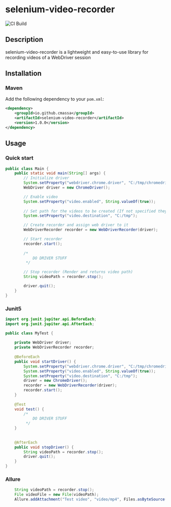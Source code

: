 # selenium-video-recorder


![CI Build](https://github.com/CMassa/selenium-video-recorder/actions/workflows/ci.yml/badge.svg)

## Description

selenium-video-recorder is a lightweight and easy-to-use library for recording videos of a WebDriver session


## Installation

### Maven
Add the following dependency to your `pom.xml`:

```xml
<dependency>
    <groupId>io.github.cmassa</groupId>
    <artifactId>selenium-video-recorder</artifactId>
    <version>1.0.0</version>
</dependency>
```

## Usage

### Quick start

```java
public class Main {
    public static void main(String[] args) {
        // Initialize driver
        System.setProperty("webdriver.chrome.driver", "C:/tmp/chromedriver.exe");
        WebDriver driver = new ChromeDriver();

        // Enable video
        System.setProperty("video.enabled", String.valueOf(true));
        
        // Set path for the videos to be created (If not specified they will be created under System.getProperty("user.home")/Videos/Selenium
        System.setProperty("video.destination", "C:/tmp");

        // Create recorder and assign web driver to it
        WebDriverRecorder recorder = new WebDriverRecorder(driver);

        // Start recorder
        recorder.start();
        
        /*
            DO DRIVER STUFF
         */

        // Stop recorder (Render and returns video path)
        String videoPath = recorder.stop();

        driver.quit();
    }
}
```

### Junit5

```java
import org.junit.jupiter.api.BeforeEach;
import org.junit.jupiter.api.AfterEach;

public class MyTest {
    
    private WebDriver driver;
    private WebDriverRecorder recorder;
    
    @BeforeEach
    public void startDriver() {
        System.setProperty("webdriver.chrome.driver", "C:/tmp/chromedriver.exe");
        System.setProperty("video.enabled", String.valueOf(true));
        System.setProperty("video.destination", "C:/tmp");
        driver = new ChromeDriver();
        recorder = new WebDriverRecorder(driver);
        recorder.start();
    }
    
    @Test
    void test() {
        /*
            DO DRIVER STUFF
         */
    }        
    
    
    @AfterEach
    public void stopDriver() {
        String videoPath = recorder.stop();
        driver.quit();
    }
}
```


### Allure

```java
    String videoPath = recorder.stop();
    File videoFile = new File(videoPath);
    Allure.addAttachment("Test video", "video/mp4", Files.asByteSource(videoFile).openStream(), "mp4");
```
